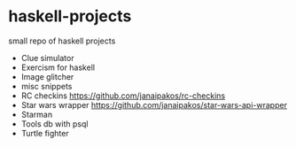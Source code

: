 # haskell-projects
small repo of haskell projects

- Clue simulator
- Exercism for haskell
- Image glitcher
- misc snippets
- RC checkins https://github.com/janaipakos/rc-checkins
- Star wars wrapper https://github.com/janaipakos/star-wars-api-wrapper
- Starman
- Tools db with psql
- Turtle fighter
